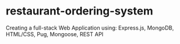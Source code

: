 # restaurant-ordering-system
Creating a full-stack Web Application using: Express.js, MongoDB, HTML/CSS, Pug, Mongoose, REST API
